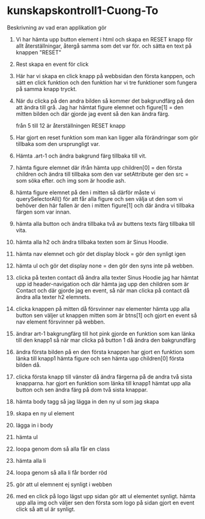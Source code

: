 # kunskapskontroll1-Cuong-To

Beskrivning av vad eran applikation gör

1. Vi har hämta upp button element i html och skapa en RESET knapp för allt återställningar, återgå samma som det var för.
och sätta en text på knappen "RESET"

2. Rest skapa en event för click 

3. Här har vi skapa en click knapp på webbsidan den första kanppen,
och sätt en click funktion och den funktion har vi tre funktioner som fungera på samma knapp tryckt.

4. När du clicka på den andra bilden så kommer det bakgrundfärg på den att ändra till grå.
Jag har hämtat figure elemnet och figure[1] = den mitten bilden 
och där gjorde jag event så den kan ändra färg.

    från 5 till 12  är återställningen RESET knapp

5. Har gjort en reset funktion som man kan ligger alla förändringar som gör tillbaka som den ursprungligt var.

6. Hämta .art-1 och ändra bakgrund färg tillbaka till vit.

7. hämta figure elemnet där ifrån hämta upp children[0] = den första children och ändra till tillbaka som den var 
setAttribute ger den src = som söka efter. och img som är hoodie ash.

8. hämta figure elemnet på den i mitten så därför måste vi querySelectorAll() för att får alla figure och sen välja ut den som vi behöver den här fallen är den i mitten figure[1]
och där ändra vi tillbaka färgen som var innan.

9. hämta alla button och ändra tillbaka två av buttens texts färg tillbaka till vita.

10. hämta alla h2 och ändra tillbaka texten som är Sinus Hoodie.

11. hämta nav elemnet och gör det display block = gör den synligt igen

12. hämta ul och gör det display none = den gör den syns inte på webben. 

13. clicka på texten contact då ändra alla texter Sinus Hoodie
jag har hämtat upp id header-navigation och där hämta jag upp den children som är Contact och där gjorde jag en event, så när man clicka på contact då ändra alla texter h2 elemnets.

14. clicka knappen på mitten då försvinner nav elementer 
hämta upp alla button sen väljer ut knappen mitten som är btns[1]
och gjort en event så nav element försvinner på webben.

15. ändrar art-1 bakgrungfärg till hot pink
gjorde en funktion som kan länka till den knapp1
så när mar clicka på button 1 då ändra den bakgrundfärg 

16. ändra första bilden på en den första knappen
har gjort en funktion som länka till knapp1
hämta figure och sen hämta upp children[0]
första bilden då. 

17. clicka första knapp till vänster då ändra färgerna på de andra två sista knapparna.
har gjort en funktion som länka till knapp1
hämtat upp alla button och sen ändra färg på dom två sista knappar.

18. hämta body tagg så jag lägga in den ny ul som jag skapa
19. skapa en ny ul element 
20. lägga in i body
21. hämta ul
22. loopa genom dom så alla får en class
23. hämta alla li
24. loopa genom så alla li får border röd

25. gör att ul elemnent ej synligt i webben 
26. med en click på logo lägst upp sidan gör att ul elementet synligt.
hämta upp alla img och väljer sen den första som logo på sidan 
gjort en event click så att ul är synligt.
